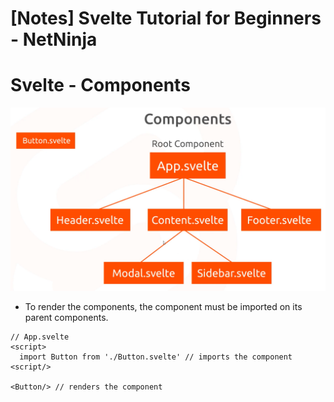 # [Notes] Svelte Tutorial for Beginners - NetNinja

# Svelte - Components

![Svelte Components Structure](svelte-components-structure.png)

- To render the components, the component must be imported on its parent components.

```svelte
// App.svelte
<script>
  import Button from './Button.svelte' // imports the component
<script/>

<Button/> // renders the component
```
